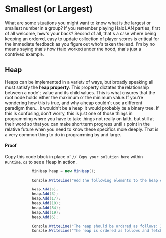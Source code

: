 # Smallest (or Largest)

What are some situations you might want to know what is the largest or smallest number in a group? If you remember playing Halo LAN parties, first of all welcome, how's your back? Second of all, that's a case where being keeping an ordered, easy to update collection of player scores is critical for the immediate feedback as you figure out who's taken the lead. I'm by no means saying that's how Halo worked under the hood, that's just a contrived example.

## Heap

Heaps can be implemented in a variety of ways, but broadly speaking all must satisfy the **heap property**. This property dictates the relationship between a node's value and its child values. This is what ensures that the root node holds either the maximum or the minimum value. If you're wondering how this is true, and why a heap couldn't use a different paradigm then... it wouldn't be a heap, it would probably be a binary tree. If this is confusing, don't worry, this is just one of those things in programming where you have to take things not really on faith, but still at their word so that you can make short term progress until a point in the relative future when you need to know these specifics more deeply. That is a very common thing to do in programming by and large.

#### Proof

Copy this code block in place of `// Copy your solution here` within `Runtime.cs` to see a Heap in action.

```C#
			MinHeap heap = new MinHeap();
			
			Console.WriteLine("Add the following elements to the heap out of order: 5, 3, 17, 10, 84, 19, 6");
			
			heap.Add(5);
			heap.Add(3);
			heap.Add(17);
			heap.Add(10);
			heap.Add(84);
			heap.Add(19);
			heap.Add(6);

			Console.WriteLine("The heap should be ordered as follows: 3, 5, 6, 10, 84, 19, 17");
			Console.WriteLine("The heap is ordered as follows and fetched with the Getheap() method: " + string.Join(", ", heap.GetHeap()));
```